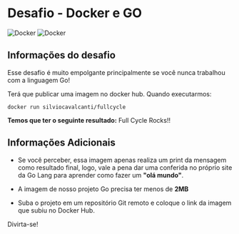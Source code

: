 # Desafio - Docker e GO

![Docker](https://img.shields.io/badge/-Docker-white?style=for-the-badge&logo=docker&color=2496ED&logoColor=white)
![Docker](https://img.shields.io/badge/-Go-white?style=for-the-badge&logo=go&color=00ADD8&logoColor=white)

## Informações do desafio

Esse desafio é muito empolgante principalmente se você nunca trabalhou com a linguagem Go!

Terá que publicar uma imagem no docker hub. Quando executarmos:
```shell
docker run silviocavalcanti/fullcycle
```
**Temos que ter o seguinte resultado:** Full Cycle Rocks!!

## Informações Adicionais

 - Se você perceber, essa imagem apenas realiza um print da mensagem como resultado final, logo, vale a pena dar uma conferida no próprio site da Go Lang para aprender como fazer um **"olá mundo"**.

 - A imagem de nosso projeto Go precisa ter menos de **2MB**

 - Suba o projeto em um repositório Git remoto e coloque o link da imagem que subiu no Docker Hub.

Divirta-se!
